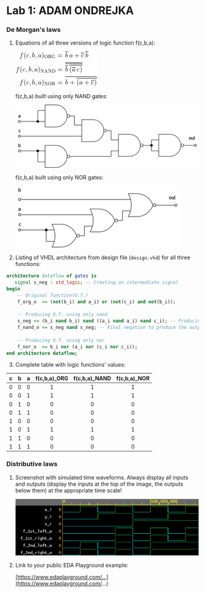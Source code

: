 # Lab 1: ADAM ONDREJKA

### De Morgan's laws

1. Equations of all three versions of logic function f(c,b,a):

   ![Logic function](images/equations.png)
   
   f(c,b,a) built using only NAND gates:
   
   ![NAND circuit](images/NAND.png)
   
   f(c,b,a) built using only NOR gates:
   
   ![NOR circuit](images/NOR.png)
   
2. Listing of VHDL architecture from design file (`design.vhd`) for all three functions:

```vhdl
architecture dataflow of gates is
   signal s_neg : std_logic; -- Creating an intermediate signal
begin
    -- Original function(O.f.)
    f_org_o  <= (not(b_i) and a_i) or (not(c_i) and not(b_i)); 
    
    -- Producing O.f. using only nand
    s_neg <= (b_i nand b_i) nand ((a_i nand a_i) nand c_i); -- Producing an intermediate value 
    f_nand_o <= s_neg nand s_neg; -- Final negation to produce the output
    
    -- Producing O.f. using only nor
    f_nor_o  <= b_i nor (a_i nor (c_i nor c_i));  
end architecture dataflow;
```

3. Complete table with logic functions' values:

| **c** | **b** |**a** | **f(c,b,a)_ORG** | **f(c,b,a)_NAND** | **f(c,b,a)_NOR** |
| :-: | :-: | :-: | :-: | :-: | :-: |
| 0 | 0 | 0 | 1 | 1 | 1 |
| 0 | 0 | 1 | 1 | 1 | 1 |
| 0 | 1 | 0 | 0 | 0 | 0 |
| 0 | 1 | 1 | 0 | 0 | 0 |
| 1 | 0 | 0 | 0 | 0 | 0 |
| 1 | 0 | 1 | 1 | 1 | 1 |
| 1 | 1 | 0 | 0 | 0 | 0 |
| 1 | 1 | 1 | 0 | 0 | 0 |

### Distributive laws

1. Screenshot with simulated time waveforms. Always display all inputs and outputs (display the inputs at the top of the image, the outputs below them) at the appropriate time scale!

   ![Distributive laws waveforms](images/distr_laws.png)

2. Link to your public EDA Playground example:

   [https://www.edaplayground.com/...](https://www.edaplayground.com/...)
